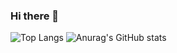 ### Hi there 👋
![Top Langs](https://github-readme-stats.vercel.app/api/top-langs/?username=TheDevConnor&layout=compact) ![Anurag's GitHub stats](https://github-readme-stats.vercel.app/api?username=TheDevConnor&show_icons=true&theme=radical)

<!--
**TheDevConnor/TheDevConnor** is a ✨ _special_ ✨ repository because its `README.md` (this file) appears on your GitHub profile.

Here are some ideas to get you started:

- 🔭 I’m currently working on ...
- 🌱 I’m currently learning ...
- 👯 I’m looking to collaborate on ...
- 🤔 I’m looking for help with ...
- 💬 Ask me about ...
- 📫 How to reach me: ...
- 😄 Pronouns: ...
- ⚡ Fun fact: ...
-->
